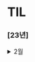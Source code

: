 # TIL

### [23년]

<details> 
<summary> 2월 </summary>
  
- 23일
  - SOLID 
  - Frame vs Bound
  - 실제 디바이스가 없을 경우 개발 환경에서 할 수 있는 것과 없는 것을 설명
  - TabBarController에서 NavigationItem 사용방법

- 24일
  - Stack 활용
  - Queue 활용
  - Deck

</details>
